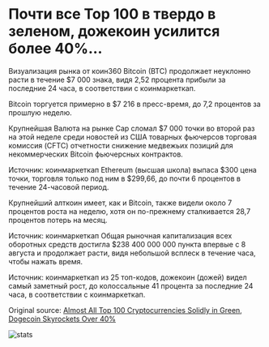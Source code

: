 # Почти все Top 100 в твердо в зеленом, дожекоин усилится более 40%...

Визуализация рынка от коин360 Bitcoin (BTC) продолжает неуклонно расти в течение $7 000 знака, видя 2,52 процента прибыли за последние 24 часа, в соответствии с коинмаркеткап.

Bitcoin торгуется примерно в $7 216 в пресс-время, до 7,2 процентов за прошлую неделю.

Крупнейшая Валюта на рынке Cap сломал $7 000 точки во второй раз на этой неделе среди новостей из США товарных фьючерсов торговая комиссия (CFTC) отчетности снижение медвежьих позиций для некоммерческих Bitcoin фьючерсных контрактов.

Источник: коинмаркеткап Ethereum (высшая школа) выпаса $300 цена точки, торговля только под ним в $299,66, до почти 6 процентов в течение 24-часовой период.

Крупнейший алткоин имеет, как и Bitcoin, также видели около 7 процентов роста на неделю, хотя он по-прежнему сталкивается 28,7 процентов потерь на месяц.

Источник: коинмаркеткап Общая рыночная капитализация всех оборотных средств достигла $238 400 000 000 пункта впервые с 8 августа и продолжает расти, видя небольшой всплеск в течение часа, чтобы нажать время.

Источник: коинмаркеткап из 25 топ-кодов, дожекоин (дожей) видел самый заметный рост, до колоссальные 41 процента за последние 24 часа, в соответствии с коинмаркеткап.

Original source: [Almost All Top 100 Cryptocurrencies Solidly in Green, Dogecoin Skyrockets Over 40%](https://cointelegraph.com/news/almost-all-top-100-cryptocurrencies-solidly-in-green-dogecoin-skyrockets-over-40)

![stats](https://c.statcounter.com/11760860/0/a89fa40b/1/ "stats")